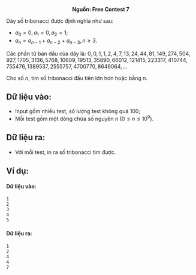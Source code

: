 **<center>Nguồn: Free Contest 7</center>**

Dãy số tribonacci được định nghĩa như sau:
- $a_0=0, a_1=0, a_2=1$;
- $a_n = a_{n-1} + a_{n-2} + a_{n-3}, n ≥ 3$.

Các phần tử ban đầu của dãy là: $0, 0, 1, 1, 2, 4, 7, 13, 24, 44, 81, 149, 274, 504, 927, 1705, 3136, 5768,10609, 19513, 35890, 66012, 121415, 223317$, $410744, 755476,1389537, 2555757, 4700770, 8646064, …$

Cho số $n$, tìm số tribonacci đầu tiên lớn hơn hoặc bằng $n$.

## Dữ liệu vào:
- Input gồm nhiều test, số lượng test không quá $100$;
- Mỗi test gồm một dòng chứa số nguyên $n\ (0 ≤ n ≤ 10^9)$.

## Dữ liệu ra:
- Với mỗi test, in ra số tribonacci tìm được.

## Ví dụ:
#### Dữ liệu vào:
```
1
2
3
4
5
```

#### Dữ liệu ra:
```
1
2
4
4
7
```